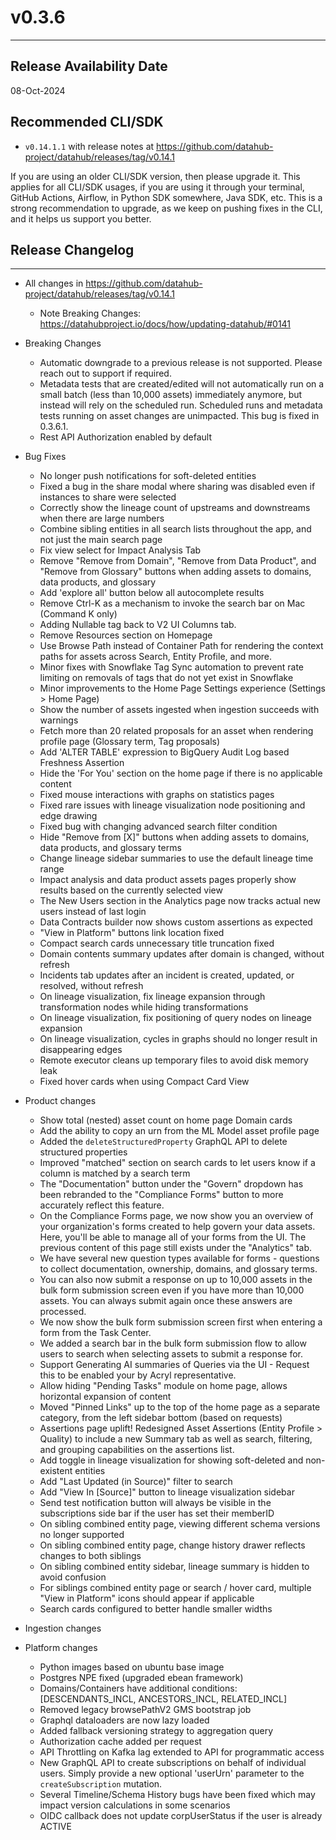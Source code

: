 # v0.3.6

---

## Release Availability Date

08-Oct-2024

## Recommended CLI/SDK

- `v0.14.1.1` with release notes at https://github.com/datahub-project/datahub/releases/tag/v0.14.1

If you are using an older CLI/SDK version, then please upgrade it. This applies for all CLI/SDK usages, if you are using it through your terminal, GitHub Actions, Airflow, in Python SDK somewhere, Java SDK, etc. This is a strong recommendation to upgrade, as we keep on pushing fixes in the CLI, and it helps us support you better.

## Release Changelog

---

- All changes in https://github.com/datahub-project/datahub/releases/tag/v0.14.1

  - Note Breaking Changes: https://datahubproject.io/docs/how/updating-datahub/#0141

- Breaking Changes

  - Automatic downgrade to a previous release is not supported. Please reach out to support if required.
  - Metadata tests that are created/edited will not automatically run on a small batch (less than 10,000 assets) immediately anymore, but instead will rely on the scheduled run. Scheduled runs and metadata tests running on asset changes are unimpacted. This bug is fixed in 0.3.6.1.
  - Rest API Authorization enabled by default

- Bug Fixes

  - No longer push notifications for soft-deleted entities
  - Fixed a bug in the share modal where sharing was disabled even if instances to share were selected
  - Correctly show the lineage count of upstreams and downstreams when there are large numbers
  - Combine sibling entities in all search lists throughout the app, and not just the main search page
  - Fix view select for Impact Analysis Tab
  - Remove "Remove from Domain", "Remove from Data Product", and "Remove from Glossary" buttons when adding assets to domains, data products, and glossary
  - Add 'explore all' button below all autocomplete results
  - Remove Ctrl-K as a mechanism to invoke the search bar on Mac (Command K only)
  - Adding Nullable tag back to V2 UI Columns tab.
  - Remove Resources section on Homepage
  - Use Browse Path instead of Container Path for rendering the context paths for assets across Search, Entity Profile, and more.
  - Minor fixes with Snowflake Tag Sync automation to prevent rate limiting on removals of tags that do not yet exist in Snowflake
  - Minor improvements to the Home Page Settings experience (Settings > Home Page)
  - Show the number of assets ingested when ingestion succeeds with warnings
  - Fetch more than 20 related proposals for an asset when rendering profile page (Glossary term, Tag proposals)
  - Add 'ALTER TABLE' expression to BigQuery Audit Log based Freshness Assertion
  - Hide the 'For You' section on the home page if there is no applicable content
  - Fixed mouse interactions with graphs on statistics pages
  - Fixed rare issues with lineage visualization node positioning and edge drawing
  - Fixed bug with changing advanced search filter condition
  - Hide "Remove from \[X]" buttons when adding assets to domains, data products, and glossary terms
  - Change lineage sidebar summaries to use the default lineage time range
  - Impact analysis and data product assets pages properly show results based on the currently selected view
  - The New Users section in the Analytics page now tracks actual new users instead of last login
  - Data Contracts builder now shows custom assertions as expected
  - "View in Platform" buttons link location fixed
  - Compact search cards unnecessary title truncation fixed
  - Domain contents summary updates after domain is changed, without refresh
  - Incidents tab updates after an incident is created, updated, or resolved, without refresh
  - On lineage visualization, fix lineage expansion through transformation nodes while hiding transformations
  - On lineage visualization, fix positioning of query nodes on lineage expansion
  - On lineage visualization, cycles in graphs should no longer result in disappearing edges
  - Remote executor cleans up temporary files to avoid disk memory leak
  - Fixed hover cards when using Compact Card View

- Product changes

    - Show total (nested) asset count on home page Domain cards
    - Add the ability to copy an urn from the ML Model asset profile page
    - Added the `deleteStructuredProperty` GraphQL API to delete structured properties
    - Improved "matched" section on search cards to let users know if a column is matched by a search term
    - The "Documentation" button under the "Govern" dropdown has been rebranded to the "Compliance Forms" button to more accurately reflect this feature.
    - On the Compliance Forms page, we now show you an overview of your organization's forms created to help govern your data assets. Here, you'll be able to manage all of your forms from the UI. The previous content of this page still exists under the "Analytics" tab.
    - We have several new question types available for forms - questions to collect documentation, ownership, domains, and glossary terms.
    - You can also now submit a response on up to 10,000 assets in the bulk form submission screen even if you have more than 10,000 assets. You can always submit again once these answers are processed.
    - We now show the bulk form submission screen first when entering a form from the Task Center.
    - We added a search bar in the bulk form submission flow to allow users to search when selecting assets to submit a response for.
    - Support Generating AI summaries of Queries via the UI - Request this to be enabled your by Acryl representative.
    - Allow hiding "Pending Tasks" module on home page, allows horizontal expansion of content
    - Moved "Pinned Links" up to the top of the home page as a separate category, from the left sidebar bottom (based on requests)
    - Assertions page uplift! Redesigned Asset Assertions (Entity Profile > Quality) to include a new Summary tab as well as search, filtering, and grouping capabilities on the assertions list.
    - Add toggle in lineage visualization for showing soft-deleted and non-existent entities
    - Add "Last Updated (in Source)" filter to search
    - Add "View In \[Source]" button to lineage visualization sidebar
    - Send test notification button will always be visible in the subscriptions side bar if the user has set their memberID
    - On sibling combined entity page, viewing different schema versions no longer supported
    - On sibling combined entity page, change history drawer reflects changes to both siblings
    - On sibling combined entity sidebar, lineage summary is hidden to avoid confusion
    - For siblings combined entity page or search / hover card, multiple "View in Platform" icons should appear if applicable 
    - Search cards configured to better handle smaller widths

- Ingestion changes

- Platform changes
  - Python images based on ubuntu base image
  - Postgres NPE fixed (upgraded ebean framework)
  - Domains/Containers have additional conditions: [DESCENDANTS_INCL, ANCESTORS_INCL, RELATED_INCL]
  - Removed legacy browsePathV2 GMS bootstrap job
  - Graphql dataloaders are now lazy loaded
  - Added fallback versioning strategy to aggregation query
  - Authorization cache added per request
  - API Throttling on Kafka lag extended to API for programmatic access
  - New GraphQL API to create subscriptions on behalf of individual users. Simply provide a new optional 'userUrn' parameter to the `createSubscription` mutation.
  - Several Timeline/Schema History bugs have been fixed which may impact version calculations in some scenarios
  - OIDC callback does not update corpUserStatus if the user is already ACTIVE
